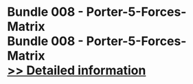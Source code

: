 # Bundle 008 - Porter-5-Forces-Matrix<br />Bundle 008 - Porter-5-Forces-Matrix<br />[>> Detailed information](https://secure.shareit.com/shareit/product.html?productid=301001444&affiliateid=200057808)